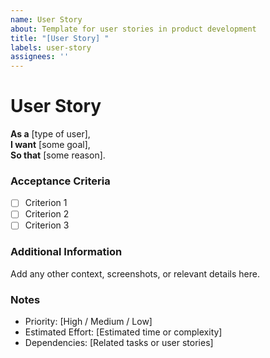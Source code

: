```yaml
---
name: User Story
about: Template for user stories in product development
title: "[User Story] "
labels: user-story
assignees: ''
---
```

# User Story

**As a** [type of user],  
**I want** [some goal],  
**So that** [some reason].

### Acceptance Criteria
- [ ] Criterion 1
- [ ] Criterion 2
- [ ] Criterion 3

### Additional Information
Add any other context, screenshots, or relevant details here.

### Notes
- Priority: [High / Medium / Low]
- Estimated Effort: [Estimated time or complexity]
- Dependencies: [Related tasks or user stories]
